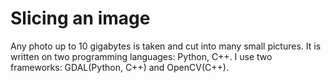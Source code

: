 # Slicing an image
Any photo up to 10 gigabytes is taken and cut into many small pictures. It is written on two programming languages: Python, C++.
I use two frameworks: GDAL(Python, C++) and OpenCV(C++).
